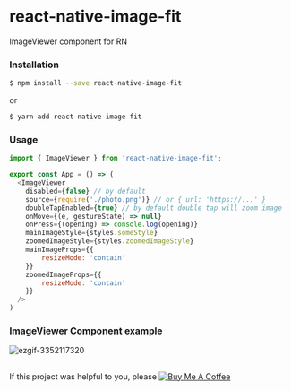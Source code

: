 # react-native-image-fit
ImageViewer component for RN

### Installation

```sh
$ npm install --save react-native-image-fit
```
or

```sh
$ yarn add react-native-image-fit
```

### Usage

```javascript
import { ImageViewer } from 'react-native-image-fit';

export const App = () => (
  <ImageViewer
    disabled={false} // by default
    source={require('./photo.png')} // or { url: 'https://...' }
    doubleTapEnabled={true} // by default double tap will zoom image
    onMove={(e, gestureState) => null}
    onPress={(opening) => console.log(opening)}
    mainImageStyle={styles.someStyle}
    zoomedImageStyle={styles.zoomedImageStyle}
    mainImageProps={{
        resizeMode: 'contain'
    }}
    zoomedImageProps={{
        resizeMode: 'contain'
    }}
  />
)
```

### ImageViewer Component example

![ezgif-3352117320](https://cloud.githubusercontent.com/assets/13334788/19832054/dc83a9f4-9e2a-11e6-9023-ccd80fb944b5.gif)


##
If this project was helpful to you, please <html>
 <a href="https://www.buymeacoffee.com/FnENSxi" target="_blank"><img src="https://bmc-cdn.nyc3.digitaloceanspaces.com/BMC-button-images/custom_images/yellow_img.png" alt="Buy Me A Coffee" style="height: auto !important;width: auto !important;" ></a>
 </html>
